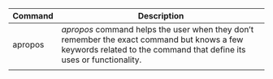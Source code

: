 | Command | Description                                                                                                                                                        |
| ------- | ------------------------------------------------------------------------------------------------------------------------------------------------------------------ |
| apropos | _apropos_ command helps the user when they don’t remember the exact command but knows a few keywords related to the command that define its uses or functionality. |
|         |                                                                                                                                                                    |